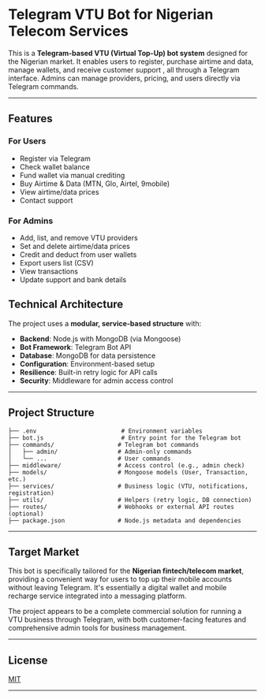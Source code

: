 # Telegram VTU Bot for Nigerian Telecom Services

This is a **Telegram-based VTU (Virtual Top-Up) bot system** designed for the Nigerian market. It enables users to register, purchase airtime and data, manage wallets, and receive customer support , all through a Telegram interface. Admins can manage providers, pricing, and users directly via Telegram commands.

---

## Features

### For Users

- Register via Telegram
- Check wallet balance
- Fund wallet via manual crediting
- Buy Airtime & Data (MTN, Glo, Airtel, 9mobile)
- View airtime/data prices
- Contact support

### For Admins

- Add, list, and remove VTU providers
- Set and delete airtime/data prices
- Credit and deduct from user wallets
- Export users list (CSV)
- View transactions
- Update support and bank details

## Technical Architecture

The project uses a **modular, service-based structure** with:

- **Backend**: Node.js with MongoDB (via Mongoose)
- **Bot Framework**: Telegram Bot API
- **Database**: MongoDB for data persistence
- **Configuration**: Environment-based setup
- **Resilience**: Built-in retry logic for API calls
- **Security**: Middleware for admin access control

---

## Project Structure

```
├── .env                        # Environment variables
├── bot.js                      # Entry point for the Telegram bot
├── commands/                  # Telegram bot commands
│   ├── admin/                 # Admin-only commands
│   └── ...                    # User commands
├── middleware/                # Access control (e.g., admin check)
├── models/                    # Mongoose models (User, Transaction, etc.)
├── services/                  # Business logic (VTU, notifications, registration)
├── utils/                     # Helpers (retry logic, DB connection)
├── routes/                    # Webhooks or external API routes (optional)
├── package.json               # Node.js metadata and dependencies
```

---

## Target Market

This bot is specifically tailored for the **Nigerian fintech/telecom market**, providing a convenient way for users to top up their mobile accounts without leaving Telegram. It's essentially a digital wallet and mobile recharge service integrated into a messaging platform.

The project appears to be a complete commercial solution for running a VTU business through Telegram, with both customer-facing features and comprehensive admin tools for business management.

---

## License

[MIT](LICENSE)

---
